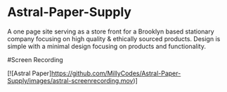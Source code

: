 # Astral-Paper-Supply
A one page site serving as a store front for a Brooklyn based stationary company focusing on high quality &amp; ethically sourced products. Design is simple with a minimal design focusing on products and functionality.

#Screen Recording


[![Astral Paper]https://github.com/MillyCodes/Astral-Paper-Supply/images/astral-screenrecording.mov)]

